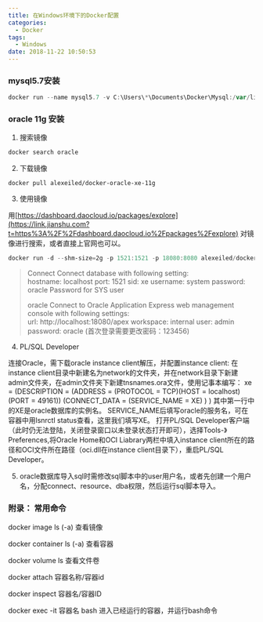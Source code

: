 ```yaml
---
title: 在Windows环境下的Docker配置
categories:
  - Docker
tags:
  - Windows
date: 2018-11-22 10:50:53
---
```


### mysql5.7安装
```powershell
docker run --name mysql5.7 -v C:\Users\*\Documents\Docker\Mysql:/var/lib/mysql -v C:\Users\*\Documents\Docker\MysqlConf:/etc/mysql/conf.d -p 3306:3306 -e MYSQL_ROOT_PASSWORD=123456 -d mysql:5.7
```

### oracle 11g 安装

1. 搜索镜像

```powershell
docker search oracle
```

2. 下载镜像

````
docker pull alexeiled/docker-oracle-xe-11g
````

3. 使用镜像

用[https://dashboard.daocloud.io/packages/explore](https://link.jianshu.com?t=https%3A%2F%2Fdashboard.daocloud.io%2Fpackages%2Fexplore) 对镜像进行搜索，或者直接上官网也可以。

```powershell
docker run -d --shm-size=2g -p 1521:1521 -p 18080:8080 alexeiled/docker-oracle-xe-11g
```

> Connect 
> Connect database with following setting:  
> hostname: localhost 
> port: 1521
> sid: xe 
> username: system 
> password: oracle 
> Password for SYS user 
>
> oracle 
> Connect to Oracle Application Express web management console with following settings:  
> url: http://localhost:18080/apex 
> workspace: internal
> user: admin 
> password: oracle (首次登录需要更改密码：123456)

4. PL/SQL Developer

连接Oracle，需下载oracle instance client解压，并配置instance client:
   在instance client目录中新建名为network的文件夹，并在network目录下新建admin文件夹，在admin文件夹下新建tnsnames.ora文件，使用记事本编写：
   xe = 
   (DESCRIPTION = 
       (ADDRESS = (PROTOCOL = TCP)(HOST = localhost)(PORT = 49161)) 
       (CONNECT_DATA = 
         (SERVICE_NAME = XE) 
       ) 
   ) 
其中第一行中的XE是oracle数据库的实例名。
SERVICE_NAME后填写oracle的服务名，可在容器中用lsnrctl status查看，这里我们填写XE。
打开PL/SQL Developer客户端（此时仍无法登陆，关闭登录窗口以未登录状态打开即可），选择Tools-》Preferences,将Oracle Home和OCI Liabrary两栏中填入instance client所在的路径和OCI文件所在路径（oci.dll在instance client目录下），重启PL/SQL Developer。

5. oracle数据库导入sql时需修改sql脚本中的user用户名，或者先创建一个用户名，分配connect、resource、dba权限，然后运行sql脚本导入。

### 附录： 常用命令

docker image ls (-a)  查看镜像

docker container ls (-a)  查看容器

docker volume ls  查看文件卷

docker attach 容器名称/容器id

docker inspect 容器名/容器ID

docker exec -it 容器名 bash 进入已经运行的容器，并运行bash命令